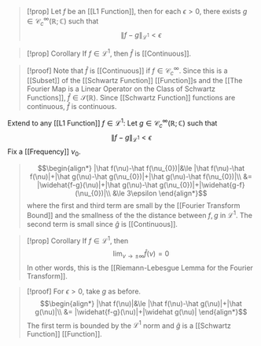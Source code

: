 

>[!prop]
Let $f$ be an [[L1 Function]], then for each $\epsilon>0$, there exists $g\in\mathcal{C}_{c}^{\infty}(\mathbb{R};\mathbb{C})$ such that $$\|f-g\|_{\mathcal{L}^{1}}<\epsilon$$

>[!prop] Corollary
If $f\in\mathcal{L}^{1}$, then $\widehat f$ is [[Continuous]].

>[!proof]
Note that $\widehat f$ is [[Continuous]] if $f\in\mathcal{C}_{c}^{\infty}$. Since this is a [[Subset]] of the [[Schwartz Function]] [[Function]]s and the [[The Fourier Map is a Linear Operator on the Class of Schwartz Functions]], $\widehat f\in\mathcal{S}(\mathbb{R})$. Since [[Schwartz Function]] functions are continuous, $\widehat f$ is continuous.
>
Extend to any [[L1 Function]] $f\in\mathcal{L}^{1}$:
Let $g\in\mathcal{C}^{\infty}_{c}(\mathbb{R};\mathbb{C})$ such that $$\|f-g\|_{\mathcal{L}^{1}}<\epsilon$$
Fix a [[Frequency]] $\nu_{0}$.
>$$\begin{align*}
|\hat f(\nu)-\hat f(\nu_{0})|&\le |\hat f(\nu)-\hat f(\nu)|+|\hat g(\nu)-\hat g(\nu_{0})|+|\hat g(\nu)-\hat f(\nu_{0})|\\
&= |\widehat{f-g}(\nu)|+|\hat g(\nu)-\hat g(\nu_{0})|+|\widehat{g-f}(\nu_{0})|\\
&\le 3\epsilon
\end{align*}$$
where the first and third term are small by the [[Fourier Transform Bound]] and the smallness of the the distance between $f,g$ in $\mathcal{L}^{1}$. The second term is small since $\hat g$ is [[Continuous]].

>[!prop] Corollary
If $f\in\mathcal{L}^{1}$, then $$\lim_{\nu \rightarrow \pm \infty}\widehat f(\nu)=0$$In other words, this is the [[Riemann-Lebesgue Lemma for the Fourier Transform]]. 

>[!proof]
For $\epsilon>0$, take $g$ as before. 
>$$\begin{align*}
|\hat f(\nu)|&\le |\hat f(\nu)-\hat g(\nu)|+|\hat g(\nu)|\\
&= |\widehat{f-g}(\nu)|+|\widehat g(\nu)|
\end{align*}$$
The first term is bounded by the $\mathcal{L}^{1}$ norm and $\hat g$ is a [[Schwartz Function]] [[Function]].
